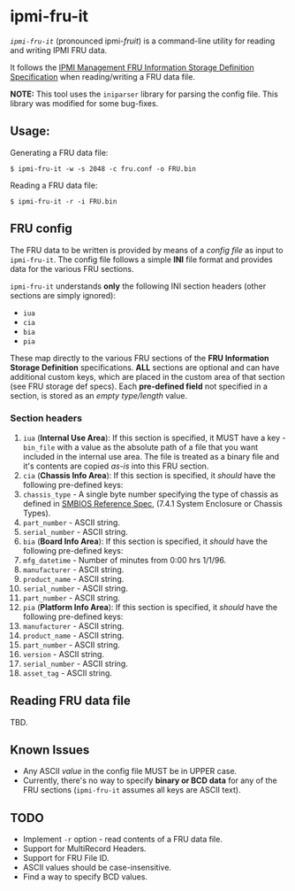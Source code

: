 # ipmi-fru-it
*`ipmi-fru-it`* (pronounced ipmi-_fruit_) is a command-line utility for reading and writing IPMI FRU data.

It follows the [IPMI Management FRU Information Storage Definition Specification](http://www.intel.com/content/dam/www/public/us/en/documents/product-briefs/platform-management-fru-document-rev-1-2-feb-2013.pdf) when reading/writing a FRU data file.

**NOTE:** This tool uses the `iniparser` library for parsing the config file. This library was modified for some bug-fixes.

## Usage:
Generating a FRU data file:
```
$ ipmi-fru-it -w -s 2048 -c fru.conf -o FRU.bin
```
Reading a FRU data file:
```
$ ipmi-fru-it -r -i FRU.bin
```
## FRU config
The FRU data to be written is provided by means of a _config file_ as input to `ipmi-fru-it`. The config file follows a simple **INI** file format and provides data for the various FRU sections. 

`ipmi-fru-it` understands **only** the following INI section headers (other sections are simply ignored):
* `iua`
* `cia`
* `bia`
* `pia`

These map directly to the various FRU sections of the **FRU Information Storage Definition** specifications. **ALL** sections are optional and can have additional custom keys, which are placed in the custom area of that section (see FRU storage def specs). Each **pre-defined field** not specified in a section, is stored as an _empty type/length_ value.

### Section headers
1. `iua` (**Internal Use Area**): If this section is specified, it MUST have a key - `bin_file` with a value as the absolute path of a file that you want included in the internal use area. The file is treated as a binary file and it's contents are copied _as-is_ into this FRU section.
2. `cia` (**Chassis Info Area**): If this section is specified, it _should_ have the following pre-defined keys:
  1. `chassis_type` - A single byte number specifying the type of chassis as defined in [SMBIOS Reference Spec](http://www.dmtf.org/sites/default/files/standards/documents/DSP0134_2.7.1.pdf), (7.4.1 System Enclosure or Chassis Types).
  2. `part_number` - ASCII string.
  3. `serial_number` - ASCII string.
3. `bia` (**Board Info Area**): If this section is specified, it _should_ have the following pre-defined keys:
  1. `mfg_datetime` - Number of minutes from 0:00 hrs 1/1/96.
  2. `manufacturer` - ASCII string.
  3. `product_name` - ASCII string.
  4. `serial_number` - ASCII string.
  5. `part_number`  - ASCII string.
4. `pia` (**Platform Info Area**): If this section is specified, it _should_ have the following pre-defined keys:
  1. `manufacturer` - ASCII string.
  2. `product_name` - ASCII string.
  3. `part_number`  - ASCII string.
  4. `version`  - ASCII string.
  5. `serial_number` - ASCII string.
  6. `asset_tag` - ASCII string.

## Reading FRU data file
TBD.

## Known Issues
* Any ASCII _value_ in the config file MUST be in UPPER case.
* Currently, there's no way to specify **binary or BCD data** for any of the FRU sections (`ipmi-fru-it` assumes all keys are ASCII text).

## TODO
* Implement `-r` option - read contents of a FRU data file.
* Support for MultiRecord Headers.
* Support for FRU File ID.
* ASCII values should be case-insensitive.
* Find a way to specify BCD values.
